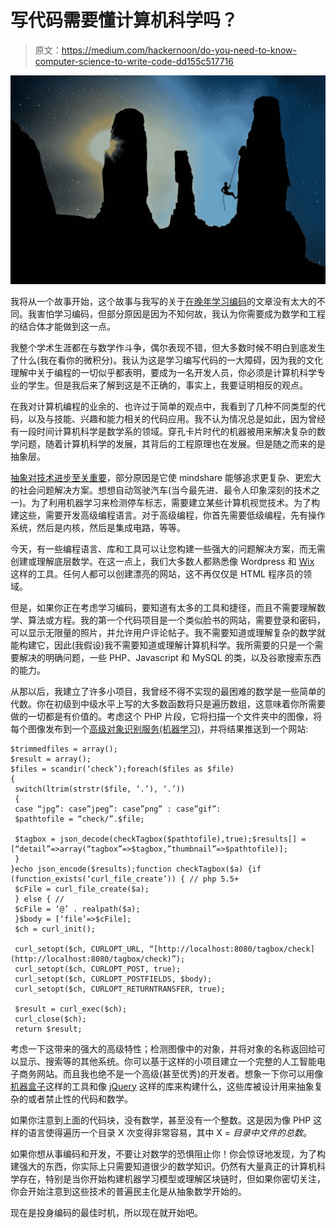 # 写代码需要懂计算机科学吗？

> 原文：<https://medium.com/hackernoon/do-you-need-to-know-computer-science-to-write-code-dd155c517716>

![](img/229af932692600f9f3bd1d39e9470285.png)

我将从一个故事开始，这个故事与我写的关于[在晚年学习编码](/@aaronedell/learning-to-code-later-in-life-eb4226e53e69)的文章没有太大的不同。我害怕学习编码，但部分原因是因为不知何故，我认为你需要成为数学和工程的结合体才能做到这一点。

我整个学术生涯都在与数学作斗争，偶尔表现不错，但大多数时候不明白到底发生了什么(我在看你的微积分)。我认为这是学习编写代码的一大障碍，因为我的文化理解中关于编程的一切似乎都表明，要成为一名开发人员，你必须是计算机科学专业的学生。但是我后来了解到这是不正确的，事实上，我要证明相反的观点。

在我对计算机编程的业余的、也许过于简单的观点中，我看到了几种不同类型的代码，以及与技能、兴趣和能力相关的代码应用。我不认为情况总是如此，因为曾经有一段时间计算机科学是数学系的领域。穿孔卡片时代的机器被用来解决复杂的数学问题，随着计算机科学的发展，其背后的工程原理也在发展。但是随之而来的是抽象层。

[抽象对技术进步至关重要](https://www.linkedin.com/pulse/abstracting-abstract-abstractions-aaron-edell/)，部分原因是它使 mindshare 能够追求更复杂、更宏大的社会问题解决方案。想想自动驾驶汽车(当今最先进、最令人印象深刻的技术之一)。为了利用机器学习来检测停车标志，需要建立某些计算机视觉技术。为了构建这些，需要开发高级编程语言。对于高级编程，你首先需要低级编程，先有操作系统，然后是内核，然后是集成电路，等等。

今天，有一些编程语言、库和工具可以让您构建一些强大的问题解决方案，而无需创建或理解底层数学。在这一点上，我们大多数人都熟悉像 Wordpress 和 [Wix](http://www.wix.com) 这样的工具。任何人都可以创建漂亮的网站，这不再仅仅是 HTML 程序员的领域。

但是，如果你正在考虑学习编码，要知道有太多的工具和捷径，而且不需要理解数学、算法或方程。我的第一个代码项目是一个类似脸书的网站，需要登录和密码，可以显示无限量的照片，并允许用户评论帖子。我不需要知道或理解复杂的数学就能构建它，因此(我假设)我不需要知道或理解计算机科学。我所需要的只是一个需要解决的明确问题，一些 PHP、Javascript 和 MySQL 的类，以及谷歌搜索东西的能力。

从那以后，我建立了许多小项目，我曾经不得不实现的最困难的数学是一些简单的代数。你在初级到中级水平上写的大多数函数将只是遍历数组，这意味着你所需要做的一切都是有价值的。考虑这个 PHP 片段，它将扫描一个文件夹中的图像，将每个图像发布到一个[高级对象识别服务(机器学习)](https://goo.gl/SxWKdw)，并将结果推送到一个网站:

```
$trimmedfiles = array();
$result = array();
$files = scandir(‘check’);foreach($files as $file)
{
 switch(ltrim(strstr($file, ‘.’), ‘.’))
 {
 case “jpg”: case”jpeg”: case”png” : case”gif”: 
 $pathtofile = “check/”.$file; 

 $tagbox = json_decode(checkTagbox($pathtofile),true);$results[] = [“detail”=>array(“tagbox”=>$tagbox,”thumbnail”=>$pathtofile)];
 }
}echo json_encode($results);function checkTagbox($a) {if (function_exists(‘curl_file_create’)) { // php 5.5+
 $cFile = curl_file_create($a);
 } else { // 
 $cFile = ‘@’ . realpath($a);
 }$body = [‘file’=>$cFile];
 $ch = curl_init();

 curl_setopt($ch, CURLOPT_URL, “[http://localhost:8080/tagbox/check](http://localhost:8080/tagbox/check)”);
 curl_setopt($ch, CURLOPT_POST, true);
 curl_setopt($ch, CURLOPT_POSTFIELDS, $body);
 curl_setopt($ch, CURLOPT_RETURNTRANSFER, true);

 $result = curl_exec($ch);
 curl_close($ch);
 return $result;
```

考虑一下这带来的强大的高级特性；检测图像中的对象，并将对象的名称返回给可以显示、搜索等的其他系统。你可以基于这样的小项目建立一个完整的人工智能电子商务网站。而且我也绝不是一个高级(甚至优秀)的开发者。想象一下你可以用像[机器盒子](https://goo.gl/SxWKdw)这样的工具和像 [jQuery](https://jquery.com/) 这样的库来构建什么，这些库被设计用来抽象复杂的或者禁止性的代码和数学。

如果你注意到上面的代码块，没有数学，甚至没有一个整数。这是因为像 PHP 这样的语言使得遍历一个目录 X 次变得非常容易，其中 X = *目录中文件的总数*。

如果你想从事编码和开发，不要让对数学的恐惧阻止你！你会惊讶地发现，为了构建强大的东西，你实际上只需要知道很少的数学知识。仍然有大量真正的计算机科学存在，特别是当你开始构建机器学习模型或理解区块链时，但如果你密切关注，你会开始注意到这些技术的普遍民主化是从抽象数学开始的。

现在是投身编码的最佳时机，所以现在就开始吧。